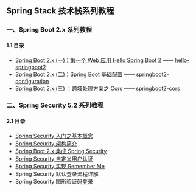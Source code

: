 ## Spring Stack 技术栈系列教程

### 一、Spring Boot 2.x 系列教程

#### 1.1 目录

- [Spring Boot 2.x (一)：第一个 Web 应用 Hello Spring Boot 2](https://semlinker.com/hello-springboot2/)  —— [hello-springboot2](https://github.com/semlinker/springstack/tree/master/hello-springboot2)
- [Spring Boot 2.x (二)：Spring Boot 基础配置](https://semlinker.com/springboot2-configuration/) —— [springboot2-configuration](https://github.com/semlinker/springstack/tree/master/springboot2-configuration)
- [Spring Boot 2.x (三) ：跨域处理方案之 Cors](https://semlinker.com/springboot2-cors/) —— [springboot2-cors](https://github.com/semlinker/springstack/tree/master/springboot2-cors)

### 二、Spring Security 5.2 系列教程

#### 2.1 目录

- [Spring Security 入门之基本概念](https://semlinker.com/spring-security-base/)
- [Spring Security 架构简介](http://www.semlinker.com/spring-security-arch/)
- [Spring Boot 2.x 集成 Spring Security](http://www.semlinker.com/spring-security-quickstart/)
- [Spring Security 自定义用户认证](http://www.semlinker.com/custom-user-authentication/)
- [Spring Security 实现 Remember Me](http://www.semlinker.com/spring-security-remember-me/)
- Spring Security 默认登录流程详解
- Spring Security 图形验证码登录
